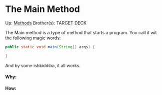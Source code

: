 # The Main Method

Up: [Methods](methods)
Brother(s):
TARGET DECK

The Main method is a type of method that starts a program. 
You call it wit the following magic words:
```java
public static void main(String[] args) {

}
```

And by some ishkiddiba, it all works.





































#### Why:
#### How:









